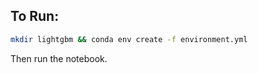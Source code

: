 ## To Run:

```bash
mkdir lightgbm && conda env create -f environment.yml
```

Then run the notebook.
